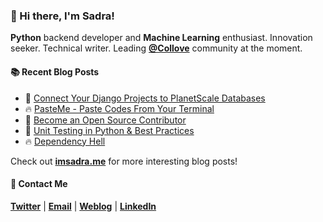 ### :wave: Hi there, I'm Sadra!
__Python__ backend developer and __Machine Learning__ enthusiast. Innovation seeker. Technical writer. Leading [__@Collove__](https://github.com/collove) community at the moment.
  
#### :books: Recent Blog Posts
<!-- BLOGPOSTS:START -->
 - 🚀 [Connect Your Django Projects to PlanetScale Databases](https://imsadra.me/connect-your-django-projects-to-planetscale-databases)
 - 🔥 [PasteMe - Paste Codes From Your Terminal](https://imsadra.me/pasteme-paste-codes-from-your-terminal)
 - 💯 [Become an Open Source Contributor](https://imsadra.me/become-an-open-source-contributor)
 - 🚀 [Unit Testing in Python &amp; Best Practices](https://imsadra.me/unit-testing-in-python-and-best-practices)
 - 🔥 [Dependency Hell](https://imsadra.me/dependency-hell)<!-- BLOGPOSTS:END -->

Check out [__imsadra.me__](https://imsadra.me) for more interesting blog posts!

#### :call_me_hand: Contact Me
[__Twitter__](https://twitter.com/lnxpylnxpy) | [__Email__](mailto:lnxpylnxpy@gmail.com) | [__Weblog__](https://imsadra.me) | [__LinkedIn__](https://www.linkedin.com/in/ali-reza-yahyapour-18b896164/)
